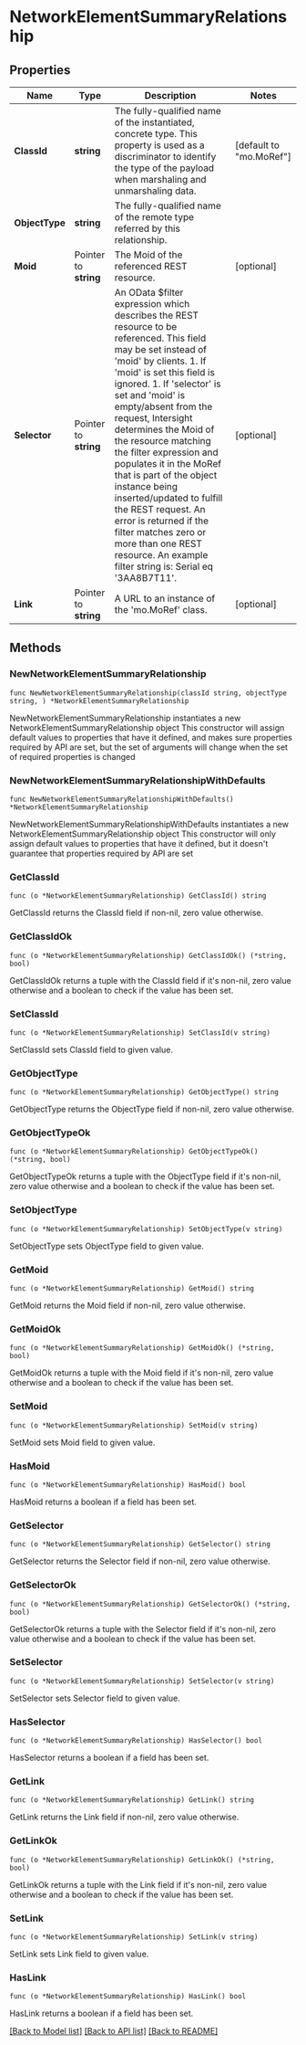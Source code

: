 # NetworkElementSummaryRelationship

## Properties

Name | Type | Description | Notes
------------ | ------------- | ------------- | -------------
**ClassId** | **string** | The fully-qualified name of the instantiated, concrete type. This property is used as a discriminator to identify the type of the payload when marshaling and unmarshaling data. | [default to "mo.MoRef"]
**ObjectType** | **string** | The fully-qualified name of the remote type referred by this relationship. | 
**Moid** | Pointer to **string** | The Moid of the referenced REST resource. | [optional] 
**Selector** | Pointer to **string** | An OData $filter expression which describes the REST resource to be referenced. This field may be set instead of &#39;moid&#39; by clients. 1. If &#39;moid&#39; is set this field is ignored. 1. If &#39;selector&#39; is set and &#39;moid&#39; is empty/absent from the request, Intersight determines the Moid of the resource matching the filter expression and populates it in the MoRef that is part of the object instance being inserted/updated to fulfill the REST request. An error is returned if the filter matches zero or more than one REST resource. An example filter string is: Serial eq &#39;3AA8B7T11&#39;. | [optional] 
**Link** | Pointer to **string** | A URL to an instance of the &#39;mo.MoRef&#39; class. | [optional] 

## Methods

### NewNetworkElementSummaryRelationship

`func NewNetworkElementSummaryRelationship(classId string, objectType string, ) *NetworkElementSummaryRelationship`

NewNetworkElementSummaryRelationship instantiates a new NetworkElementSummaryRelationship object
This constructor will assign default values to properties that have it defined,
and makes sure properties required by API are set, but the set of arguments
will change when the set of required properties is changed

### NewNetworkElementSummaryRelationshipWithDefaults

`func NewNetworkElementSummaryRelationshipWithDefaults() *NetworkElementSummaryRelationship`

NewNetworkElementSummaryRelationshipWithDefaults instantiates a new NetworkElementSummaryRelationship object
This constructor will only assign default values to properties that have it defined,
but it doesn't guarantee that properties required by API are set

### GetClassId

`func (o *NetworkElementSummaryRelationship) GetClassId() string`

GetClassId returns the ClassId field if non-nil, zero value otherwise.

### GetClassIdOk

`func (o *NetworkElementSummaryRelationship) GetClassIdOk() (*string, bool)`

GetClassIdOk returns a tuple with the ClassId field if it's non-nil, zero value otherwise
and a boolean to check if the value has been set.

### SetClassId

`func (o *NetworkElementSummaryRelationship) SetClassId(v string)`

SetClassId sets ClassId field to given value.


### GetObjectType

`func (o *NetworkElementSummaryRelationship) GetObjectType() string`

GetObjectType returns the ObjectType field if non-nil, zero value otherwise.

### GetObjectTypeOk

`func (o *NetworkElementSummaryRelationship) GetObjectTypeOk() (*string, bool)`

GetObjectTypeOk returns a tuple with the ObjectType field if it's non-nil, zero value otherwise
and a boolean to check if the value has been set.

### SetObjectType

`func (o *NetworkElementSummaryRelationship) SetObjectType(v string)`

SetObjectType sets ObjectType field to given value.


### GetMoid

`func (o *NetworkElementSummaryRelationship) GetMoid() string`

GetMoid returns the Moid field if non-nil, zero value otherwise.

### GetMoidOk

`func (o *NetworkElementSummaryRelationship) GetMoidOk() (*string, bool)`

GetMoidOk returns a tuple with the Moid field if it's non-nil, zero value otherwise
and a boolean to check if the value has been set.

### SetMoid

`func (o *NetworkElementSummaryRelationship) SetMoid(v string)`

SetMoid sets Moid field to given value.

### HasMoid

`func (o *NetworkElementSummaryRelationship) HasMoid() bool`

HasMoid returns a boolean if a field has been set.

### GetSelector

`func (o *NetworkElementSummaryRelationship) GetSelector() string`

GetSelector returns the Selector field if non-nil, zero value otherwise.

### GetSelectorOk

`func (o *NetworkElementSummaryRelationship) GetSelectorOk() (*string, bool)`

GetSelectorOk returns a tuple with the Selector field if it's non-nil, zero value otherwise
and a boolean to check if the value has been set.

### SetSelector

`func (o *NetworkElementSummaryRelationship) SetSelector(v string)`

SetSelector sets Selector field to given value.

### HasSelector

`func (o *NetworkElementSummaryRelationship) HasSelector() bool`

HasSelector returns a boolean if a field has been set.

### GetLink

`func (o *NetworkElementSummaryRelationship) GetLink() string`

GetLink returns the Link field if non-nil, zero value otherwise.

### GetLinkOk

`func (o *NetworkElementSummaryRelationship) GetLinkOk() (*string, bool)`

GetLinkOk returns a tuple with the Link field if it's non-nil, zero value otherwise
and a boolean to check if the value has been set.

### SetLink

`func (o *NetworkElementSummaryRelationship) SetLink(v string)`

SetLink sets Link field to given value.

### HasLink

`func (o *NetworkElementSummaryRelationship) HasLink() bool`

HasLink returns a boolean if a field has been set.


[[Back to Model list]](../README.md#documentation-for-models) [[Back to API list]](../README.md#documentation-for-api-endpoints) [[Back to README]](../README.md)


